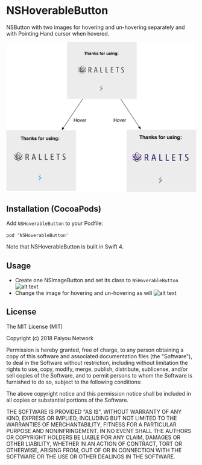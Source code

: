 # NSHoverableButton
NSButton with two images for hovering and un-hovering separately and with Pointing Hand cursor when hovered.

![alt text](https://raw.githubusercontent.com/paiyou-network/NSHoverableButton/master/NSHoverableButtonDemo/Support/sample.png)

## Installation (CocoaPods)
Add `NSHoverableButton` to your Podfile:

```pod 'NSHoverableButton'```

Note that NSHoverableButton is built in Swift 4.

## Usage
* Create one NSImageButton and set its class to `NSHoverableButton`
![alt text](https://raw.githubusercontent.com/paiyou-network/NSHoverableButton/master/NSHoverableButtonDemo/Support/setClassImg.png)
* Change the image for hovering and un-hovering as will
![alt text](https://raw.githubusercontent.com/paiyou-network/NSHoverableButton/master/NSHoverableButtonDemo/Support/setPicturesImg.png)

## License
The MIT License (MIT)

Copyright (c) 2018 Paiyou Network

Permission is hereby granted, free of charge, to any person obtaining a copy of
this software and associated documentation files (the "Software"), to deal in
the Software without restriction, including without limitation the rights to
use, copy, modify, merge, publish, distribute, sublicense, and/or sell copies of
the Software, and to permit persons to whom the Software is furnished to do so,
subject to the following conditions:

The above copyright notice and this permission notice shall be included in all
copies or substantial portions of the Software.

THE SOFTWARE IS PROVIDED "AS IS", WITHOUT WARRANTY OF ANY KIND, EXPRESS OR
IMPLIED, INCLUDING BUT NOT LIMITED TO THE WARRANTIES OF MERCHANTABILITY, FITNESS
FOR A PARTICULAR PURPOSE AND NONINFRINGEMENT. IN NO EVENT SHALL THE AUTHORS OR
COPYRIGHT HOLDERS BE LIABLE FOR ANY CLAIM, DAMAGES OR OTHER LIABILITY, WHETHER
IN AN ACTION OF CONTRACT, TORT OR OTHERWISE, ARISING FROM, OUT OF OR IN
CONNECTION WITH THE SOFTWARE OR THE USE OR OTHER DEALINGS IN THE SOFTWARE.
